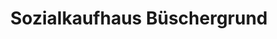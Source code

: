 ---
title: "Sozialkaufhaus Büschergrund"
url: /freudenberg/sozialkaufhaus-bueschergrund/
shop: Gebrauchtwaren
---